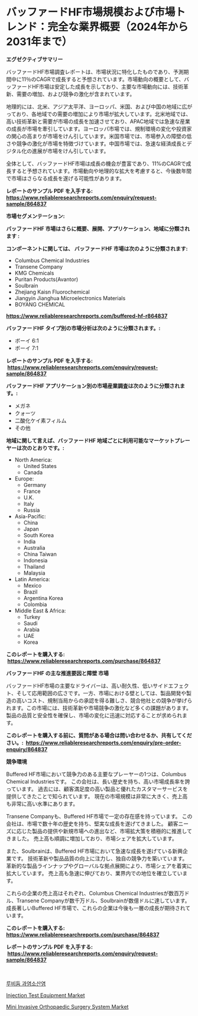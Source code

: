 <p><h1>バッファードHF市場規模および市場トレンド：完全な業界概要（2024年から2031年まで）</h1></p><p><strong>エグゼクティブサマリー</strong></p>
<p><p>バッファードHF市場調査レポートは、市場状況に特化したものであり、予測期間中に11％のCAGRで成長すると予想されています。市場動向の概要として、バッファードHF市場は安定した成長を示しており、主要な市場動向には、技術革新、需要の増加、および競争の激化が含まれています。</p><p>地理的には、北米、アジア太平洋、ヨーロッパ、米国、および中国の地域に広がっており、各地域での需要の増加により市場が拡大しています。北米地域では、高い技術革新と需要が市場の成長を加速させており、APAC地域では急速な産業の成長が市場を牽引しています。ヨーロッパ市場では、規制環境の変化や投資家の関心の高まりが市場をけん引しています。米国市場では、市場参入の障壁の低さや競争の激化が市場を特徴づけています。中国市場では、急速な経済成長とデジタル化の進展が市場をけん引しています。</p><p>全体として、バッファードHF市場は成長の機会が豊富であり、11%のCAGRで成長すると予想されています。市場動向や地理的な拡大を考慮すると、今後数年間で市場はさらなる成長を遂げる可能性があります。</p></p>
<p><strong>レポートのサンプル PDF を入手する: <a href="https://www.reliableresearchreports.com/enquiry/request-sample/864837">https://www.reliableresearchreports.com/enquiry/request-sample/864837</a></strong></p>
<p><strong>市場セグメンテーション:</strong></p>
<p><strong> バッファードHF 市場はさらに概要、展開、アプリケーション、地域に分類されます :</strong></p>
<p><strong>コンポーネントに関しては、 バッファードHF 市場は次のように分類されます: &nbsp;</strong></p>
<p><ul><li>Columbus Chemical Industries</li><li>Transene Company</li><li>KMG Chemicals</li><li>Puritan Products(Avantor)</li><li>Soulbrain</li><li>Zhejiang Kaisn Fluorochemical</li><li>Jiangyin Jianghua Microelectronics Materials</li><li>BOYANG CHEMICAL</li></ul></p>
<p><strong><a href="https://www.reliableresearchreports.com/buffered-hf-r864837">https://www.reliableresearchreports.com/buffered-hf-r864837</a></strong></p>
<p><strong> バッファードHF タイプ別の市場分析は次のように分類されます。:</strong></p>
<p><ul><li>ボーイ 6:1</li><li>ボーイ 7:1</li></ul></p>
<p><strong>レポートのサンプル PDF を入手する: &nbsp;<a href="https://www.reliableresearchreports.com/enquiry/request-sample/864837">https://www.reliableresearchreports.com/enquiry/request-sample/864837</a></strong></p>
<p><strong> バッファードHF アプリケーション別の市場産業調査は次のように分類されます。:</strong></p>
<p><ul><li>メガネ</li><li>クォーツ</li><li>二酸化ケイ素フィルム</li><li>その他</li></ul></p>
<p><strong>地域に関して言えば、バッファードHF 地域ごとに利用可能なマーケットプレーヤーは次のとおりです。:</strong></p>
<p><ul>
    <li>
        North America:
        <ul>
            <li>United States</li>
            <li>Canada</li>
        </ul>
    </li>
    <li>
        Europe:
        <ul>
            <li>Germany</li>
            <li>France</li>
            <li>U.K.</li>
            <li>Italy</li>
            <li>Russia</li>
        </ul>
    </li>
    <li>
        Asia-Pacific:
        <ul>
            <li>China</li>
            <li>Japan</li>
            <li>South Korea</li>
            <li>India</li>
            <li>Australia</li>
            <li>China Taiwan</li>
            <li>Indonesia</li>
            <li>Thailand</li>
            <li>Malaysia</li>
        </ul>
    </li>
    <li>
        Latin America:
        <ul>
            <li>Mexico</li>
            <li>Brazil</li>
            <li>Argentina Korea</li>
            <li>Colombia</li>
        </ul>
    </li>
    <li>
        Middle East & Africa:
        <ul>
            <li>Turkey</li>
            <li>Saudi</li>
            <li>Arabia</li>
            <li>UAE</li>
            <li>Korea</li>
        </ul>
    </li>
    </ul></p>
<p><strong>このレポートを購入する: &nbsp;<a href="https://www.reliableresearchreports.com/purchase/864837">https://www.reliableresearchreports.com/purchase/864837</a></strong></p>
<p><strong>バッファードHF の主な推進要因と障壁 市場</strong></p>
<p><p>バッファードHF市場の主要なドライバーは、高い耐久性、低いサイドエフェクト、そして応用範囲の広さです。一方、市場における壁としては、製品開発や製造の高いコスト、規制当局からの承認を得る難しさ、競合他社との競争が挙げられます。この市場には、技術革新や市場競争の激化など多くの課題があります。製品の品質と安全性を確保し、市場の変化に迅速に対応することが求められます。</p></p>
<p><strong>このレポートを購入する前に、質問がある場合は問い合わせるか、共有してください。:&nbsp; <a href="https://www.reliableresearchreports.com/enquiry/pre-order-enquiry/864837">https://www.reliableresearchreports.com/enquiry/pre-order-enquiry/864837</a></strong></p>
<p><strong>競争環境</strong></p>
<p><p>Buffered HF市場において競争力のある主要なプレーヤーの1つは、Columbus Chemical Industriesです。 この会社は、長い歴史を持ち、高い市場成長率を誇っています。 過去には、顧客満足度の高い製品と優れたカスタマーサービスを提供してきたことで知られています。 現在の市場規模は非常に大きく、売上高も非常に高い水準にあります。</p><p>Transene Companyも、Buffered HF市場で一定の存在感を持っています。 この会社は、市場で数十年の歴史を持ち、堅実な成長を遂げてきました。 顧客ニーズに応じた製品の提供や新規市場への進出など、市場拡大策を積極的に推進してきました。 売上高も順調に増加しており、市場シェアを拡大しています。</p><p>また、Soulbrainは、Buffered HF市場において急速な成長を遂げている新興企業です。 技術革新や製品品質の向上に注力し、独自の競争力を築いています。 革新的な製品ラインナップやグローバルな拠点展開により、市場シェアを着実に拡大しています。 売上高も急速に伸びており、業界内での地位を確立しています。</p><p>これらの企業の売上高はそれぞれ、Columbus Chemical Industriesが数百万ドル、Transene Companyが数千万ドル、Soulbrainが数億ドルに達しています。 成長著しいBuffered HF市場で、これらの企業は今後も一層の成長が期待されています。</p></p>
<p><strong>このレポートを購入する: &nbsp; <a href="https://www.reliableresearchreports.com/purchase/864837">https://www.reliableresearchreports.com/purchase/864837</a></strong></p>
<p><strong>レポートのサンプル PDF を入手する: &nbsp;<a href="https://www.reliableresearchreports.com/enquiry/request-sample/864837">https://www.reliableresearchreports.com/enquiry/request-sample/864837</a></strong><strong></strong></p>
<p>&nbsp;</p>
<p><p><a href="https://github.com/AlbertotDouglas44367/Market-Research-Report-List-1/blob/main/105435431043.md">루비듐 과염소산염</a></p><p><a href="https://github.com/ChiragRP21/Market-Research-Report-List-4/blob/main/injection-test-equipment-market.md">Injection Test Equipment Market</a></p><p><a href="https://lydian-appliance-61d.notion.site/Mini-Invasive-Orthopaedic-Surgery-System-Market-Outlook-Industry-Overview-and-Forecast-2024-to-203-04b5498af69d4c678be562ebf13adcdf">Mini Invasive Orthopaedic Surgery System Market</a></p></p>